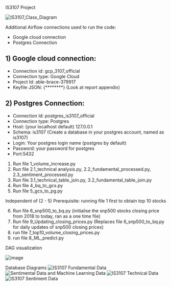 
IS3107 Project

![IS3107_Class_Diagram](https://user-images.githubusercontent.com/97499447/233555203-1e2ed294-0f1d-4ef9-b3bb-339dbf11261e.jpg)

Additional Airflow connections used to run the code:
 - Google cloud connection
 - Postgres Connection


## 1) Google cloud connection:

 - Connection id: gcp_3107_official
 - Connection type: Google Cloud
 - Project Id: able-brace-379917
 - Keyfile JSON: {********} (Look at report appendix)



## 2) Postgres Connection: 

- Connection Id: postgres_is3107_official
- Connection type: Postgres
- Host: (your localhost default) 127.0.0.1
- Schema: is3107 (Create a database in your postgres account, named as is3107)
- Login: Your postgres login name (postgres by default)
- Password: your password for postgres
- Port:5432




1. Run file 1_volume_increase.py 
2. Run file 2.1_technical analysis.py, 2.2_fundamental_processed.py, 2.3_sentiment_processed.py 
3. Run file 3.1_technical_table_join.py, 3.2_fundamental_table_join.py
4. Run file 4_bq_to_gcs.py
5. Run file 5_gcs_to_pg.py

Independent of (2 - 5)
Prerequisite: running file 1 first to obtain top 10 stocks

6. Run file 6_snp500_to_bq.py (initialise the snp500 stocks closing price from 2018 to today, ran as a one time file)
7. Run file 9_Updating_closing_prices.py (Replaces file 6_snp500_to_bq.py for daily updates of snp500 closing prices)
8. run file 7_top10_volume_closing_prices.py
9. run file 8_ML_predict.py


DAG visualization

![image](https://user-images.githubusercontent.com/97499447/233556690-222d4df0-dcec-4a10-bbff-a8f21618f5c8.png)




Database Diagrams
![IS3107 Fundamental Data](https://user-images.githubusercontent.com/97499447/233556152-6846ea47-1e65-4239-8a44-ea9bc0cf0839.jpg)
![Sentimental Data and Machine Learning Data](https://user-images.githubusercontent.com/97499447/233556162-5909e68b-a0ff-4f4f-808c-610da2c0654a.jpg)
![IS3107 Technical Data](https://user-images.githubusercontent.com/97499447/233556166-972a56a2-2fde-4bbb-b910-a55b8f01666a.jpg)
![IS3107 Sentiment Data](https://user-images.githubusercontent.com/97499447/233556170-b87c1f3f-d8fe-424b-bc66-bde8aec344c2.jpg)


